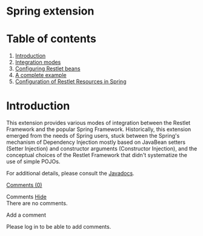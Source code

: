Spring extension
================

Table of contents
=================

1.  [Introduction](http://web.archive.org/web/20111106143549/http://wiki.restlet.org/docs_2.0/13-restlet/28-restlet/70-restlet.html#dsy70-restlet_Introduction)
2.  [Integration
    modes](http://web.archive.org/web/20111106143549/http://wiki.restlet.org/docs_2.0/13-restlet/28-restlet/70-restlet/194-restlet.html "Spring extension - Integration modes")
3.  [Configuring Restlet
    beans](http://web.archive.org/web/20111106143549/http://wiki.restlet.org/docs_2.0/13-restlet/28-restlet/70-restlet/195-restlet.html "Spring extension - Configuring Restlet beans")
4.  [A complete
    example](http://web.archive.org/web/20111106143549/http://wiki.restlet.org/docs_2.0/13-restlet/28-restlet/70-restlet/196-restlet.html "Spring extension - A complete example")
5.  [Configuration of Restlet Resources in
    Spring](http://web.archive.org/web/20111106143549/http://wiki.restlet.org/docs_2.0/13-restlet/28-restlet/70-restlet/197-restlet.html "Spring extension - Configuration of Restlet resources")

Introduction
============

This extension provides various modes of integration between the Restlet
Framework and the popular Spring Framework. Historically, this extension
emerged from the needs of Spring users, stuck between the Spring's
mechanism of Dependency Injection mostly based on JavaBean setters
(Setter Injection) and constructor arguments (Constructor Injection),
and the conceptual choices of the Restlet Framework that didn't
systematize the use of simple POJOs. 

For additional details, please consult the
[Javadocs](http://web.archive.org/web/20111106143549/http://www.restlet.org/documentation/2.0/jee/ext/org/restlet/ext/spring/package-summary.html).

[Comments
(0)](http://web.archive.org/web/20111106143549/http://wiki.restlet.org/docs_2.0/13-restlet/28-restlet/70-restlet.html#)

Comments
[Hide](http://web.archive.org/web/20111106143549/http://wiki.restlet.org/docs_2.0/13-restlet/28-restlet/70-restlet.html#)
\
There are no comments.

Add a comment

Please log in to be able to add comments.

